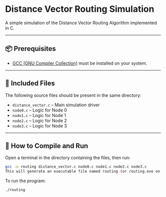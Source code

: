 # Distance Vector Routing Simulation

A simple simulation of the Distance Vector Routing Algorithm implemented in C.

---

## 📦 Prerequisites

- [GCC (GNU Compiler Collection)](https://gcc.gnu.org/) must be installed on your system.

---

## 📁 Included Files

The following source files should be present in the same directory:

- `distance_vector.c` – Main simulation driver  
- `node0.c` – Logic for Node 0  
- `node1.c` – Logic for Node 1  
- `node2.c` – Logic for Node 2  
- `node3.c` – Logic for Node 3  

---

## 🚀 How to Compile and Run

Open a terminal in the directory containing the files, then run:

```bash
gcc -o routing distance_vector.c node0.c node1.c node2.c node3.c
This will generate an executable file named routing (or routing.exe on Windows).
```

To run the program:

```bash
./routing
```
